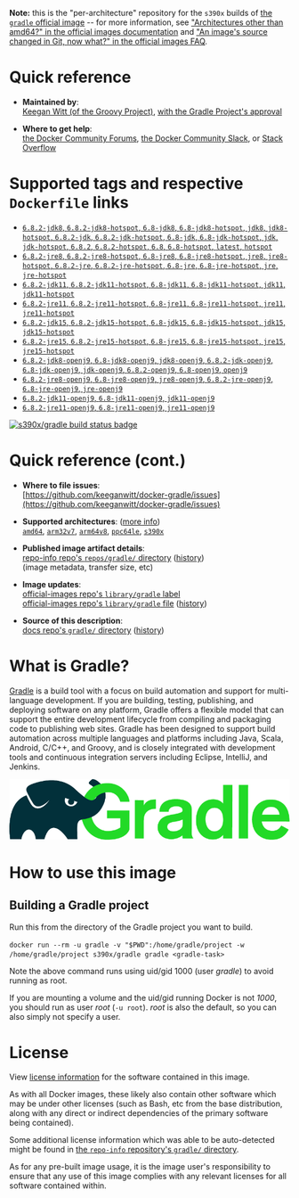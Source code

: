 <!--

********************************************************************************

WARNING:

    DO NOT EDIT "gradle/README.md"

    IT IS AUTO-GENERATED

    (from the other files in "gradle/" combined with a set of templates)

********************************************************************************

-->

**Note:** this is the "per-architecture" repository for the `s390x` builds of [the `gradle` official image](https://hub.docker.com/_/gradle) -- for more information, see ["Architectures other than amd64?" in the official images documentation](https://github.com/docker-library/official-images#architectures-other-than-amd64) and ["An image's source changed in Git, now what?" in the official images FAQ](https://github.com/docker-library/faq#an-images-source-changed-in-git-now-what).

# Quick reference

-	**Maintained by**:  
	[Keegan Witt (of the Groovy Project)](https://github.com/keeganwitt/docker-gradle), [with the Gradle Project's approval](https://discuss.gradle.org/t/official-docker-images/21159/8)

-	**Where to get help**:  
	[the Docker Community Forums](https://forums.docker.com/), [the Docker Community Slack](https://dockr.ly/slack), or [Stack Overflow](https://stackoverflow.com/search?tab=newest&q=docker)

# Supported tags and respective `Dockerfile` links

-	[`6.8.2-jdk8`, `6.8.2-jdk8-hotspot`, `6.8-jdk8`, `6.8-jdk8-hotspot`, `jdk8`, `jdk8-hotspot`, `6.8.2-jdk`, `6.8.2-jdk-hotspot`, `6.8-jdk`, `6.8-jdk-hotspot`, `jdk`, `jdk-hotspot`, `6.8.2`, `6.8.2-hotspot`, `6.8`, `6.8-hotspot`, `latest`, `hotspot`](https://github.com/keeganwitt/docker-gradle/blob/233a7be26a98bcf6a06227a5932cf0c1d6a73f19/hotspot/jdk8/Dockerfile)
-	[`6.8.2-jre8`, `6.8.2-jre8-hotspot`, `6.8-jre8`, `6.8-jre8-hotspot`, `jre8`, `jre8-hotspot`, `6.8.2-jre`, `6.8.2-jre-hotspot`, `6.8-jre`, `6.8-jre-hotspot`, `jre`, `jre-hotspot`](https://github.com/keeganwitt/docker-gradle/blob/233a7be26a98bcf6a06227a5932cf0c1d6a73f19/hotspot/jre8/Dockerfile)
-	[`6.8.2-jdk11`, `6.8.2-jdk11-hotspot`, `6.8-jdk11`, `6.8-jdk11-hotspot`, `jdk11`, `jdk11-hotspot`](https://github.com/keeganwitt/docker-gradle/blob/233a7be26a98bcf6a06227a5932cf0c1d6a73f19/hotspot/jdk11/Dockerfile)
-	[`6.8.2-jre11`, `6.8.2-jre11-hotspot`, `6.8-jre11`, `6.8-jre11-hotspot`, `jre11`, `jre11-hotspot`](https://github.com/keeganwitt/docker-gradle/blob/233a7be26a98bcf6a06227a5932cf0c1d6a73f19/hotspot/jre11/Dockerfile)
-	[`6.8.2-jdk15`, `6.8.2-jdk15-hotspot`, `6.8-jdk15`, `6.8-jdk15-hotspot`, `jdk15`, `jdk15-hotspot`](https://github.com/keeganwitt/docker-gradle/blob/233a7be26a98bcf6a06227a5932cf0c1d6a73f19/hotspot/jdk15/Dockerfile)
-	[`6.8.2-jre15`, `6.8.2-jre15-hotspot`, `6.8-jre15`, `6.8-jre15-hotspot`, `jre15`, `jre15-hotspot`](https://github.com/keeganwitt/docker-gradle/blob/233a7be26a98bcf6a06227a5932cf0c1d6a73f19/hotspot/jre15/Dockerfile)
-	[`6.8.2-jdk8-openj9`, `6.8-jdk8-openj9`, `jdk8-openj9`, `6.8.2-jdk-openj9`, `6.8-jdk-openj9`, `jdk-openj9`, `6.8.2-openj9`, `6.8-openj9`, `openj9`](https://github.com/keeganwitt/docker-gradle/blob/233a7be26a98bcf6a06227a5932cf0c1d6a73f19/openj9/jdk8/Dockerfile)
-	[`6.8.2-jre8-openj9`, `6.8-jre8-openj9`, `jre8-openj9`, `6.8.2-jre-openj9`, `6.8-jre-openj9`, `jre-openj9`](https://github.com/keeganwitt/docker-gradle/blob/233a7be26a98bcf6a06227a5932cf0c1d6a73f19/openj9/jre8/Dockerfile)
-	[`6.8.2-jdk11-openj9`, `6.8-jdk11-openj9`, `jdk11-openj9`](https://github.com/keeganwitt/docker-gradle/blob/233a7be26a98bcf6a06227a5932cf0c1d6a73f19/openj9/jdk11/Dockerfile)
-	[`6.8.2-jre11-openj9`, `6.8-jre11-openj9`, `jre11-openj9`](https://github.com/keeganwitt/docker-gradle/blob/233a7be26a98bcf6a06227a5932cf0c1d6a73f19/openj9/jre11/Dockerfile)

[![s390x/gradle build status badge](https://img.shields.io/jenkins/s/https/doi-janky.infosiftr.net/job/multiarch/job/s390x/job/gradle.svg?label=s390x/gradle%20%20build%20job)](https://doi-janky.infosiftr.net/job/multiarch/job/s390x/job/gradle/)

# Quick reference (cont.)

-	**Where to file issues**:  
	[https://github.com/keeganwitt/docker-gradle/issues](https://github.com/keeganwitt/docker-gradle/issues)

-	**Supported architectures**: ([more info](https://github.com/docker-library/official-images#architectures-other-than-amd64))  
	[`amd64`](https://hub.docker.com/r/amd64/gradle/), [`arm32v7`](https://hub.docker.com/r/arm32v7/gradle/), [`arm64v8`](https://hub.docker.com/r/arm64v8/gradle/), [`ppc64le`](https://hub.docker.com/r/ppc64le/gradle/), [`s390x`](https://hub.docker.com/r/s390x/gradle/)

-	**Published image artifact details**:  
	[repo-info repo's `repos/gradle/` directory](https://github.com/docker-library/repo-info/blob/master/repos/gradle) ([history](https://github.com/docker-library/repo-info/commits/master/repos/gradle))  
	(image metadata, transfer size, etc)

-	**Image updates**:  
	[official-images repo's `library/gradle` label](https://github.com/docker-library/official-images/issues?q=label%3Alibrary%2Fgradle)  
	[official-images repo's `library/gradle` file](https://github.com/docker-library/official-images/blob/master/library/gradle) ([history](https://github.com/docker-library/official-images/commits/master/library/gradle))

-	**Source of this description**:  
	[docs repo's `gradle/` directory](https://github.com/docker-library/docs/tree/master/gradle) ([history](https://github.com/docker-library/docs/commits/master/gradle))

# What is Gradle?

[Gradle](https://gradle.org/) is a build tool with a focus on build automation and support for multi-language development. If you are building, testing, publishing, and deploying software on any platform, Gradle offers a flexible model that can support the entire development lifecycle from compiling and packaging code to publishing web sites. Gradle has been designed to support build automation across multiple languages and platforms including Java, Scala, Android, C/C++, and Groovy, and is closely integrated with development tools and continuous integration servers including Eclipse, IntelliJ, and Jenkins.

![logo](https://raw.githubusercontent.com/docker-library/docs/c3d3ca6beed000f9ba6eabc98f3399158f520256/gradle/logo.png)

# How to use this image

## Building a Gradle project

Run this from the directory of the Gradle project you want to build.

`docker run --rm -u gradle -v "$PWD":/home/gradle/project -w /home/gradle/project s390x/gradle gradle <gradle-task>`

Note the above command runs using uid/gid 1000 (user *gradle*) to avoid running as root.

If you are mounting a volume and the uid/gid running Docker is not *1000*, you should run as user *root* (`-u root`). *root* is also the default, so you can also simply not specify a user.

# License

View [license information](https://gradle.org/license/) for the software contained in this image.

As with all Docker images, these likely also contain other software which may be under other licenses (such as Bash, etc from the base distribution, along with any direct or indirect dependencies of the primary software being contained).

Some additional license information which was able to be auto-detected might be found in [the `repo-info` repository's `gradle/` directory](https://github.com/docker-library/repo-info/tree/master/repos/gradle).

As for any pre-built image usage, it is the image user's responsibility to ensure that any use of this image complies with any relevant licenses for all software contained within.
